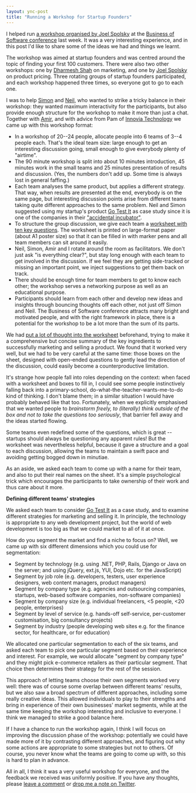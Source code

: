 ```yaml
---
layout: ync-post
title: "Running a Workshop for Startup Founders"
---
```


I helped run
[a workshop organised by Joel Spolsky](http://www.joelonsoftware.com/items/2009/09/02.html) at the
[Business of Software conference](http://www.businessofsoftware.org/) last week. It was a very
interesting experience, and in this post I'd like to share some of the ideas we had and things we
learnt.

The workshop was aimed at startup founders and was centred around the topic of
finding your first 100 customers. There were also two other workshops: one by
[Dharmesh Shah](http://onstartups.com) on marketing, and one by
[Joel Spolsky](http://www.joelonsoftware.com/) on product pricing. Three rotating groups of startup
founders participated, and each workshop happened three times, so everyone got to go to each one.

I was to help [Simon](http://twitter.com/galbraithsimon) and
[Neil](http://twitter.com/NeilDavidson), who wanted to strike a tricky balance in their workshop:
they wanted maximum interactivity for the participants, but also provide enough structure for the
workshop to make it more than just a chat. Together with
[Amir](http://twitter.com/amirmc), and with advice from Pam of
[Innovia Technology](http://www.innoviatech.com/) we came up with this workshop format:


* In a workshop of 20--24 people, allocate people into 6 teams of 3--4
  people each. That's the ideal team size: large enough to get an interesting discussion going, small
  enough to give everybody plenty of "airtime".
* The 90 minute workshop is split into about 10 minutes introduction, 45 minutes
  work in the small teams and 25 minutes presentation of results and discussion. (Yes, the numbers
  don't add up. Some time is always lost in general faffing.)
* Each team analyses the same product, but applies a different strategy. That way,
  when results are presented at the end, everybody is on the same page, but interesting discussion
  points arise from different teams taking quite different approaches to the same problem. Neil and
  Simon suggested using my startup's product
  [Go Test It](http://go-test.it/) as case study since it is one of the companies in their
  ["accidental incubator"](http://blog.businessofsoftware.org/2009/08/the-accidental-incubator.html).
* To structure the group discussion, we give each team a
  [worksheet with ten key questions](/2009/11/18/10-crucial-questions-for-b2b-startup-founders-a-workshop-at-business-of-software-2009/).
  The worksheet is printed on large-format paper (about A1 poster size) so that it can be filled in
  with marker pens and all team members can sit around it easily.
* Neil, Simon, Amir and I rotate around the room as facilitators. We don't just ask
  "is everything clear?", but stay long enough with each team to get involved in the discussion. If we
  feel they are getting side-tracked or missing an important point, we inject suggestions to get them
  back on track.
* There should be enough time for team members to get to know each other; the workshop
  serves a networking purpose as well as an educational purpose.
* Participants should learn from each other and develop new ideas and insights
  through bouncing thoughts off each other, not just off Simon and Neil. The Business of Software
  conference attracts many bright and motivated people, and with the right framework in place, there
  is a potential for the workshop to be a lot more than the sum of its parts.

We had
[put a lot of thought into the worksheet](/2009/11/18/10-crucial-questions-for-b2b-startup-founders-a-workshop-at-business-of-software-2009/)
beforehand, trying to make it a comprehensive but concise summary of the key ingredients to
successfully marketing and selling a product. We found that it worked very well, but we had to be
very careful at the same time: those boxes on the sheet, designed with open-ended questions to
gently lead the direction of the discussion, could easily become a counterproductive
limitation.

It's strange how people fall into roles depending on the context: when faced
with a worksheet and boxes to fill in, I could see some people instinctively falling back into a
primary-school, do-what-the-teacher-wants-me-to-do kind of thinking. I don't blame them; in a
similar situation I would have probably behaved like that too. Fortunately, when we explicitly
emphasised that we wanted people to *brainstorm freely, to (literally) think outside of the box and
not to take the questions too seriously*, that barrier fell away and the ideas started flowing.

Some teams even redefined some of the questions, which is great -- startups should
always be questioning any apparent rules! But the worksheet was nevertheless helpful, because it
gave a structure and a goal to each discussion, allowing the teams to maintain a swift pace and
avoiding getting bogged down in minutiae.

As an aside, we asked each team to come up with a name for their team, and also to
put their real names on the sheet. It's a simple psychological trick which encourages the
participants to take ownership of their work and thus care about it more.


**Defining different teams' strategies**

We asked each team to consider
[Go Test It](http://go-test.it/) as a case study, and to examine different strategies for marketing
and selling it. In principle, the technology is appropriate to any web development project, but the
world of web development is too big as that we could market to all of it at
once.

How do you segment the market and find a niche to focus on? Well, we came up with six
different dimensions which you could use for segmentation:


* Segment by technology (e.g. using .NET, PHP, Rails, Django or Java on
  the server; and using jQuery, ext.js, YUI, Dojo etc. for the JavaScript)
* Segment by job role (e.g. developers, testers, user experience designers, web
  content managers, product managers)
* Segment by company type (e.g. agencies and outsourcing companies, startups,
  web-based software companies, non-software companies)
* Segment by company size (e.g. individual freelancers, &lt;5 people, &lt;20 people,
  enterprises)
* Segment by level of service (e.g. hands-off self-service, per-customer
  customisation, big consultancy projects)
* Segment by industry (people developing web sites e.g. for the finance sector, for
  healthcare, or for education)


We allocated one particular segmentation to each of the six teams, and
asked each team to pick one particular segment based on their experience and interest. For example,
we would allocate "segment by company type" and they might pick e-commerce retailers as their
particular segment. That choice then determines their strategy for the rest of the
session.

This approach of letting teams choose their own segments worked very well: there
was of course some overlap between different teams' results, but we also saw a broad spectrum of
different approaches, including some really creative ideas. This allowed individuals to play to
their strengths and bring in experience of their own businesses' market segments, while at the same
time keeping the workshop interesting and inclusive to everyone. I think we managed to strike a good
balance here.

If I have a chance to run the workshop again, I think I will focus on improving the
discussion phase of the workshop: potentially we could have made more of it by contrasting different
approaches, and figuring out why some actions are appropriate to some strategies but not to others.
Of course, you never know what the teams are going to come up with, so this is hard to plan in
advance.

All in all, I think it was a very useful workshop for everyone, and the feedback we
received was uniformly positive. If you have any thoughts, please
[leave a comment](/2009/11/17/running-a-workshop-for-startup-founders/#respond) or
[drop me a note on Twitter](http://twitter.com/martinkl).
